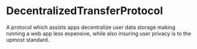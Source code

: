 # DecentralizedTransferProtocol
A protocol which assists apps decentralize user data storage making running a web app less expensive, while also insuring user privacy is to the upmost standard. 
